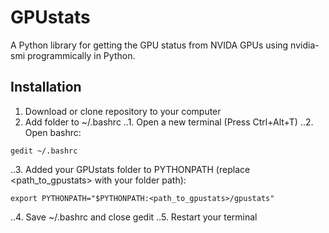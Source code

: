 # GPUstats
A Python library for getting the GPU status from NVIDA GPUs using nvidia-smi programmically in Python.

## Installation
1. Download or clone repository to your computer
2. Add folder to ~/.bashrc
..1. Open a new terminal (Press Ctrl+Alt+T)
..2. Open bashrc:
```
gedit ~/.bashrc
```
..3. Added your GPUstats folder to PYTHONPATH (replace <path_to_gpustats> with your folder path):
```
export PYTHONPATH="$PYTHONPATH:<path_to_gpustats>/gpustats"
```
..4. Save ~/.bashrc and close gedit
..5. Restart your terminal
